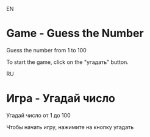 EN
# Game - Guess the Number
 Guess the number from 1 to 100
 
To start the game, click on the "угадать" button.
 
RU
# Игра - Угадай число
 Угадай число от 1 до 100
 
 Чтобы начать игру, нажимите на кнопку угадать
